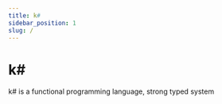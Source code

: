```yaml
---
title: k#
sidebar_position: 1
slug: /
---
```


# k#

k# is a functional programming language, strong typed system
